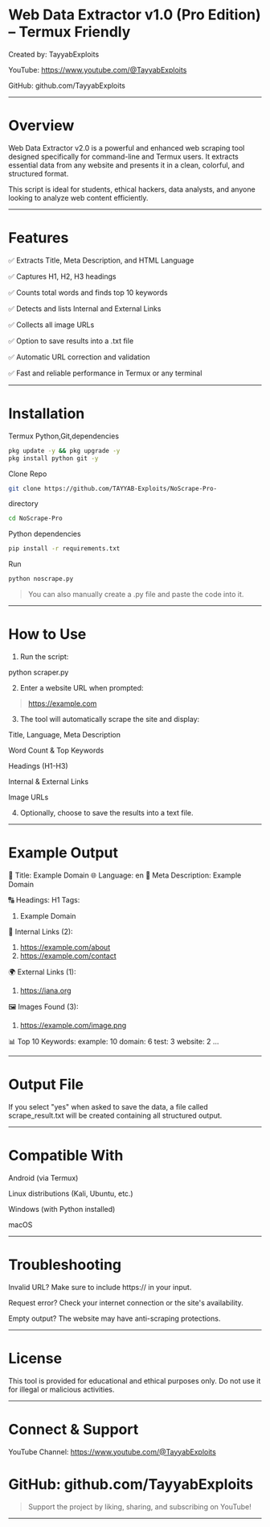 # Web Data Extractor v1.0 (Pro Edition) – Termux Friendly

Created by: TayyabExploits

YouTube: https://www.youtube.com/@TayyabExploits

GitHub: github.com/TayyabExploits


---

# Overview

Web Data Extractor v2.0 is a powerful and enhanced web scraping tool designed specifically for command-line and Termux users. It extracts essential data from any website and presents it in a clean, colorful, and structured format.

This script is ideal for students, ethical hackers, data analysts, and anyone looking to analyze web content efficiently.


---

# Features

✅ Extracts Title, Meta Description, and HTML Language

✅ Captures H1, H2, H3 headings

✅ Counts total words and finds top 10 keywords

✅ Detects and lists Internal and External Links

✅ Collects all image URLs

✅ Option to save results into a .txt file

✅ Automatic URL correction and validation

✅ Fast and reliable performance in Termux or any terminal



---

# Installation

Termux Python,Git,dependencies 
```bash
pkg update -y && pkg upgrade -y
pkg install python git -y
```

Clone Repo 
```bash
git clone https://github.com/TAYYAB-Exploits/NoScrape-Pro-
```

directory 
```bash
cd NoScrape-Pro
```

 Python dependencies 
```bash
pip install -r requirements.txt
```

Run 
```bash
python noscrape.py
```

> You can also manually create a .py file and paste the code into it.




---

# How to Use

1. Run the script:

python scraper.py


2. Enter a website URL when prompted:

> https://example.com


3. The tool will automatically scrape the site and display:

Title, Language, Meta Description

Word Count & Top Keywords

Headings (H1-H3)

Internal & External Links

Image URLs



4. Optionally, choose to save the results into a text file.




---

# Example Output

📄 Title: Example Domain
🌐 Language: en
📝 Meta Description: Example Domain

🔠 Headings:
H1 Tags:
1. Example Domain

🔗 Internal Links (2):
1. https://example.com/about
2. https://example.com/contact

🌍 External Links (1):
1. https://iana.org

🖼️ Images Found (3):
1. https://example.com/image.png

📊 Top 10 Keywords:
example: 10
domain: 6
test: 3
website: 2
...


---

# Output File

If you select "yes" when asked to save the data, a file called scrape_result.txt will be created containing all structured output.


---

# Compatible With

Android (via Termux)

Linux distributions (Kali, Ubuntu, etc.)

Windows (with Python installed)

macOS



---

# Troubleshooting

Invalid URL? Make sure to include https:// in your input.

Request error? Check your internet connection or the site's availability.

Empty output? The website may have anti-scraping protections.



---

# License

This tool is provided for educational and ethical purposes only. Do not use it for illegal or malicious activities.


---

# Connect & Support

YouTube Channel: https://www.youtube.com/@TayyabExploits

# GitHub: github.com/TayyabExploits


> Support the project by liking, sharing, and subscribing on YouTube!




---
